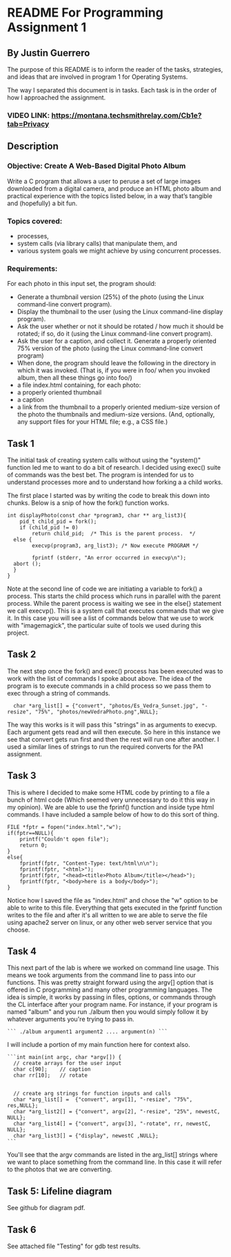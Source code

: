 # README For Programming Assignment 1
## By Justin Guerrero
The purpose of this README is to inform the reader of the tasks, strategies, and ideas that are involved in program 1 for Operating Systems.

The way I separated this document is in tasks. Each task is in the order of how I approached the assignment. 
### VIDEO LINK: https://montana.techsmithrelay.com/Cb1e?tab=Privacy
## Description
### Objective: Create A Web-Based Digital Photo Album
Write a C program that allows a user to peruse a set of large images downloaded from a digital camera, and produce an HTML photo album and  practical experience with the topics listed below, in a way that’s tangible and (hopefully) a bit fun.

### Topics covered:
- processes,
- system calls (via library calls) that manipulate them, and
- various system goals we might achieve by using concurrent processes.

### Requirements: 
For each photo in this input set, the program should:


- Generate a thumbnail version (25%) of the photo (using the Linux command-line convert       program).
- Display the thumbnail to the user (using the Linux command-line display program).
- Ask the user whether or not it should be rotated / how much it should be rotated; if so, do it (using the Linux command-line convert program).
- Ask the user for a caption, and collect it.
Generate a properly oriented 75% version of the photo (using the Linux command-line convert program)
- When done, the program should leave the following in the directory in which it was invoked. (That is, if you were in foo/ when you invoked album, then all these things go into foo/)
- a file index.html containing, for each photo:
- a properly oriented thumbnail
- a caption
- a link from the thumbnail to a properly oriented medium-size version of the photo
the thumbnails and medium-size versions.
(And, optionally, any support files for your HTML file; e.g., a CSS file.)

## Task 1
The initial task of creating system calls without using the "system()" function led me to want to do a bit of research. I decided using exec() suite of commands was the best bet. The program is intended for us to understand processes more and to understand how forking a a child works. 

The first place I started was by writing the code to break this down into chunks. Below is a snip of how the fork() function works.

    int displayPhoto(const char *program3, char ** arg_list3){
    	pid_t child_pid = fork();
      	if (child_pid != 0)
    		return child_pid;  /* This is the parent process.  */
      else {
    		execvp(program3, arg_list3); /* Now execute PROGRAM */
    	
    		fprintf (stderr, "An error occurred in execvp\n");
      abort ();
      } 
    } 

Note at the second line of code we are initiating a variable to fork() a process. This starts the child process which runs in parallel with the parent process. While the parent process is waiting we see in the else{} statement we call execvp(). This is a system call that executes commands that we give it. In this case you will see a list of commands below that we use to work with "imagemagick", the particular suite of tools we used during this project.



## Task 2
The next step once the fork() and exec() process has been executed was to work with the list of commands I spoke about above. The idea of the program is to execute commands in a child process so we pass them to exec through a string of commands.

      char *arg_list[] = {"convert", "photos/Es_Vedra_Sunset.jpg", "-resize", "75%", "photos/newVedraPhoto.png",NULL};

The way this works is it will pass this "strings" in as arguments to execvp. Each argument gets read and will then execute. So here in this instance we see that convert gets run first and then the rest will run one after another. I used a similar lines of strings to run the required converts for the PA1 assignment.
 
## Task 3
This is where I decided to make some HTML code by printing to a file a bunch of html code (Which seemed very unnecessary to do it this way in my opinion).
We are able to use the fprinf() function and inside type html commands. I have included a sample below of how to do this sort of thing. 

	FILE *fptr = fopen("index.html","w");
	if(fptr==NULL){
		printf("Couldn't open file");
		return 0;
	}
	else{
		fprintf(fptr, "Content-Type: text/html\n\n");
		fprintf(fptr, "<html>");
		fprintf(fptr, "<head><title>Photo Album</title></head>");
		fprintf(fptr, "<body>here is a body</body>");
	}

Notice how I saved the file as "index.html" and chose the "w" option to be able to write to this file. 
Everything that gets executed in the fprintf function writes to the file and after it's all written to we are able to serve the file using apache2 server on linux, or any other web server service that you choose.

## Task 4
This next part of the lab is where we worked on command line usage. This means we took arguments from the command line to pass into our functions. This was pretty straight forward using the argv[] option that is offered in C programming and many other programming languages. The idea is simple, it works by passing in files, options, or commands through the CL interface after your program name. 
For instance, if your program is named "album" and you run ./album then you would simply follow it by whatever arguments you're trying to pass in. 




    ``` ./album argument1 argument2 .... argument(n) ```

I will include a portion of my main function here for context also.

    ```int main(int argc, char *argv[]) {
      // create arrays for the user input
      char c[90];	 // caption
      char rr[10];	 // rotate


      // create arg strings for function inputs and calls
      char *arg_list[] =  {"convert", argv[1], "-resize", "75%", res,NULL};
      char *arg_list2[] = {"convert", argv[2], "-resize", "25%", newestC, NULL};
      char *arg_list4[] = {"convert", argv[3], "-rotate", rr, newestC, NULL};
      char *arg_list3[] = {"display", newestC ,NULL};  
    ```

You'll see that the argv commands are listed in the arg_list[] strings where we want to place something from the command line. In this case it will refer to the photos that we are converting.

## Task 5: Lifeline diagram
See github for diagram pdf.


## Task 6 
See attached file "Testing" for gdb test results.